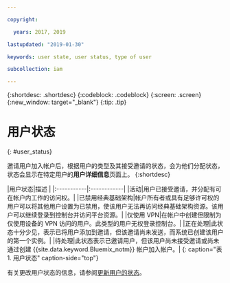 ```yaml
---

copyright:

  years: 2017, 2019

lastupdated: "2019-01-30"

keywords: user state, user status, type of user

subcollection: iam

---
```


{:shortdesc: .shortdesc}
{:codeblock: .codeblock}
{:screen: .screen}
{:new_window: target="_blank"}
{:tip: .tip}


# 用户状态
{: #user_status}

邀请用户加入帐户后，根据用户的类型及其接受邀请的状态，会为他们分配状态，状态会显示在特定用户的**用户详细信息**页面上。
{:shortdesc}

|用户状态|描述
|
|:-----------|:------------|
|活动|用户已接受邀请，并分配有可在帐户内工作的访问权。|
|已禁用经典基础架构|帐户所有者或具有足够许可权的用户可以将其他用户设置为已禁用，使该用户无法再访问经典基础架构资源。该用户可以继续登录到控制台并访问平台资源。|
|仅使用 VPN|在帐户中创建但限制为仅使用设备的 VPN 访问的用户。此类型的用户无权登录控制台。|
|正在处理|此状态十分少见，表示已将用户添加到邀请，但该邀请尚未发送，而系统已创建该用户的第一个实例。|
|待处理|此状态表示已邀请用户，但该用户尚未接受邀请或尚未通过创建 {{site.data.keyword.Bluemix_notm}} 帐户加入帐户。|
{: caption="表 1. 用户状态" caption-side="top"}

有关更改用户状态的信息，请参阅[更新用户的状态](/docs/iam?topic=iam-status#status)。
